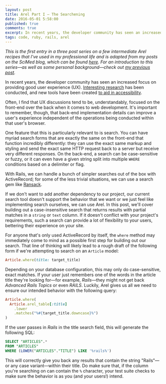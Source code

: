 ```yaml
---
layout: post
title: Arel Part I — The Searchening
date: 2016-05-01 5:58:00
published: true
comments: true
excerpt: In recent years, the developer community has seen an increased focus on providing good user experience...
tags: code, ruby, rails, arel
---
```


*This is the first entry in a three post series on a few intermediate Arel
recipes that I've used in my professional life and is adapted from my posts on
the SciMed blog, which can be found [here](http://scimedsolutions.com/articles).
For an introduction to this series—as well as some personal background—check out
[my previous post](/2016/04/27/background-and-arel.html).*

In recent years, the developer community has seen an increased focus on
providing good user experience (UX). [Interesting
research](https://www.viget.com/articles/are-hollow-icons-really-harder-to-recognize-a-research-study)
has been conducted, and new tools have been created [to aid in
accessibility](http://khan.github.io/tota11y/).

Often, I find that UX discussions tend to be, understandably, focused on the
front-end over the back when it comes to web development. It's important to
remember, though, that back-end implementation details can improve a user's
experience independent of the operations being conducted within that user's
browser.

One feature that this is particularly relevant to is search. You can have myriad
search forms that are exactly the same on the front-end that function incredibly
differently: they can use the exact same markup and styling and send the exact
same HTTP request back to a server but receive very different responses. On the
back-end, a search can be case-sensitive or fuzzy, or it can even have a given
string split into multiple `WHERE` conditions based on a delimiter or flag.

With Rails, we can handle a bunch of simpler searches out of the box with
ActiveRecord; for some of the less trivial situations, we can use a search gem
like [Ransack](https://github.com/activerecord-hackery/ransack).

If we don't want to add another dependency to our project, our
current search tool doesn't support the behavior that we want or we just feel
like implementing search ourselves, we can use Arel. In this post, we'll cover
building out a case-insensitive search that returns results with partial matches
in a `string` or `text` column. If it doesn't conflict with your project's
requirements, such a search can provide a lot of flexibility to your users,
bettering their experience on your site.

For anyone that's only used ActiveRecord by itself, the `where` method may
immediately come to mind as a possible first step for building out our search.
That line of thinking will likely lead to a rough draft of the following form if
we're attempting to search on an `Article` model:

~~~ruby
Article.where(title: target_title)
~~~

Depending on your database configuration, this may only do case-sensitive, exact
matches. If your user just remembers one of the words in the article title
they're looking for—for example, *Rails*—they might not get back *Advanced Rails
Topics* or even *RAILS*. Luckily, Arel gives us all we need to ensure our
intended behavior with the following query:

~~~ruby
Article.where(
  Article.arel_table[:title]
    .lower
    .matches("%#{target_title.downcase}%")
)
~~~

If the user passes in *Rails* in the title search field, this will generate the
following SQL:

~~~sql
SELECT "ARTICLES".*
FROM "ARTICLES"
WHERE (LOWER("ARTICLES"."TITLE") LIKE '%rails%')
~~~

This will correctly give you back any results that contain the string
"Rails"—or any case variant—within their title. Do make sure that, if the
column you're searching on can contain the `%` character, your test suite checks
to make sure the behavior is as you (and your users!) intend.
